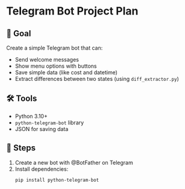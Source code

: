 # Telegram Bot Project Plan

## 🎯 Goal
Create a simple Telegram bot that can:  
- Send welcome messages  
- Show menu options with buttons  
- Save simple data (like cost and datetime)  
- Extract differences between two states (using `diff_extractor.py`)  

## 🛠️ Tools
- Python 3.10+  
- `python-telegram-bot` library  
- JSON for saving data  

## 📝 Steps
1. Create a new bot with @BotFather on Telegram  
2. Install dependencies:  
   ```bash
   pip install python-telegram-bot
